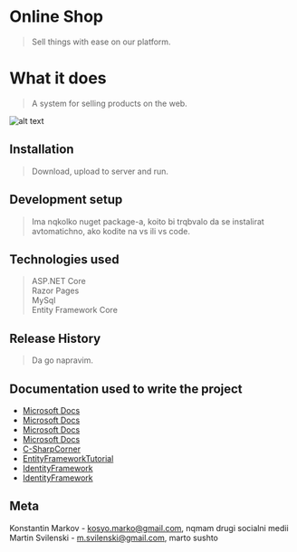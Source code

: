 # Online Shop

> Sell things with ease on our platform.

# What it does

> A system for selling products on the web.

![alt text](https://external-content.duckduckgo.com/iu/?u=https%3A%2F%2Flearningcontent.cisco.com%2Fimages%2FKA_FirstStepsCoding_Expectation_vs_Reality_v4.png&f=1&nofb=1)

## Installation

> Download, upload to server and run.

## Development setup

> Ima nqkolko nuget package-a, koito bi trqbvalo da se instalirat avtomatichno, ako kodite na vs ili vs code.

## Technologies used
> ASP.NET Core<br />
> Razor Pages<br />
> MySql<br />
> Entity Framework Core

## Release History

> Da go napravim.

## Documentation used to write the project

* [Microsoft Docs](https://docs.microsoft.com/en-us/ef/core/)<br />
* [Microsoft Docs](https://docs.microsoft.com/en-us/aspnet/core/data/ef-mvc/intro?view=aspnetcore-5.0)<br />
* [Microsoft Docs](https://docs.microsoft.com/en-us/aspnet/core/data/ef-rp/intro?view=aspnetcore-5.0&tabs=visual-studio)<br />
* [Microsoft Docs](https://docs.microsoft.com/en-us/aspnet/core/security/?view=aspnetcore-5.0)<br />
* [C-SharpCorner](https://www.c-sharpcorner.com/article/tutorial-use-entity-framework-core-5-0-in-net-core-3-1-with-mysql-database-by2/)<br />
* [EntityFrameworkTutorial](https://www.entityframeworktutorial.net/efcore/entity-framework-core-dbcontext.aspx)
* [IdentityFramework](https://docs.microsoft.com/en-us/aspnet/core/security/authentication/identity?view=aspnetcore-5.0&tabs=visual-studio)
* [IdentityFramework](https://docs.microsoft.com/en-us/aspnet/core/security/authorization/secure-data?view=aspnetcore-5.0)

## Meta

Konstantin Markov - kosyo.marko@gmail.com, nqmam drugi socialni medii<br />
Martin Svilenski  - m.svilenski@gmail.com, marto sushto
